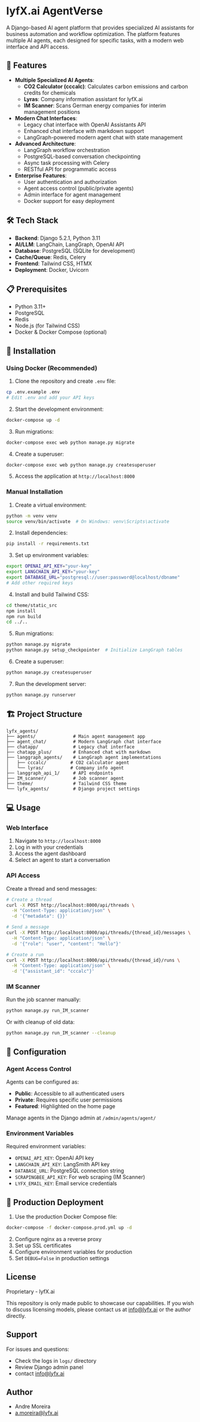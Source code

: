# lyfX.ai AgentVerse

A Django-based AI agent platform that provides specialized AI assistants for business automation and workflow optimization. The platform features multiple AI agents, each designed for specific tasks, with a modern web interface and API access.

## 🚀 Features

- **Multiple Specialized AI Agents**:
  - **CO2 Calculator (cccalc)**: Calculates carbon emissions and carbon credits for chemicals
  - **Lyras**: Company information assistant for lyfX.ai
  - **IM Scanner**: Scans German energy companies for interim management positions
- **Modern Chat Interfaces**:
  - Legacy chat interface with OpenAI Assistants API
  - Enhanced chat interface with markdown support
  - LangGraph-powered modern agent chat with state management
- **Advanced Architecture**:
  - LangGraph workflow orchestration
  - PostgreSQL-based conversation checkpointing
  - Async task processing with Celery
  - RESTful API for programmatic access
- **Enterprise Features**:
  - User authentication and authorization
  - Agent access control (public/private agents)
  - Admin interface for agent management
  - Docker support for easy deployment

## 🛠️ Tech Stack

- **Backend**: Django 5.2.1, Python 3.11
- **AI/LLM**: LangChain, LangGraph, OpenAI API
- **Database**: PostgreSQL (SQLite for development)
- **Cache/Queue**: Redis, Celery
- **Frontend**: Tailwind CSS, HTMX
- **Deployment**: Docker, Uvicorn

## 📋 Prerequisites

- Python 3.11+
- PostgreSQL
- Redis
- Node.js (for Tailwind CSS)
- Docker & Docker Compose (optional)

## 🔧 Installation

### Using Docker (Recommended)

1. Clone the repository and create `.env` file:

```bash
cp .env.example .env
# Edit .env and add your API keys
```

2. Start the development environment:

```bash
docker-compose up -d
```

3. Run migrations:

```bash
docker-compose exec web python manage.py migrate
```

4. Create a superuser:

```bash
docker-compose exec web python manage.py createsuperuser
```

5. Access the application at `http://localhost:8000`

### Manual Installation

1. Create a virtual environment:

```bash
python -m venv venv
source venv/bin/activate  # On Windows: venv\Scripts\activate
```

2. Install dependencies:

```bash
pip install -r requirements.txt
```

3. Set up environment variables:

```bash
export OPENAI_API_KEY="your-key"
export LANGCHAIN_API_KEY="your-key"
export DATABASE_URL="postgresql://user:password@localhost/dbname"
# Add other required keys
```

4. Install and build Tailwind CSS:

```bash
cd theme/static_src
npm install
npm run build
cd ../..
```

5. Run migrations:

```bash
python manage.py migrate
python manage.py setup_checkpointer  # Initialize LangGraph tables
```

6. Create a superuser:

```bash
python manage.py createsuperuser
```

7. Run the development server:

```bash
python manage.py runserver
```

## 🏗️ Project Structure

```
lyfx_agents/
├── agents/              # Main agent management app
├── agent_chat/          # Modern LangGraph chat interface
├── chatapp/             # Legacy chat interface
├── chatapp_plus/        # Enhanced chat with markdown
├── langgraph_agents/    # LangGraph agent implementations
│   ├── cccalc/         # CO2 calculator agent
│   └── lyras/          # Company info agent
├── langgraph_api_1/     # API endpoints
├── IM_scanner/          # Job scanner agent
├── theme/               # Tailwind CSS theme
└── lyfx_agents/         # Django project settings
```

## 💻 Usage

### Web Interface

1. Navigate to `http://localhost:8000`
2. Log in with your credentials
3. Access the agent dashboard
4. Select an agent to start a conversation

### API Access

Create a thread and send messages:

```bash
# Create a thread
curl -X POST http://localhost:8000/api/threads \
  -H "Content-Type: application/json" \
  -d '{"metadata": {}}'

# Send a message
curl -X POST http://localhost:8000/api/threads/{thread_id}/messages \
  -H "Content-Type: application/json" \
  -d '{"role": "user", "content": "Hello"}'

# Create a run
curl -X POST http://localhost:8000/api/threads/{thread_id}/runs \
  -H "Content-Type: application/json" \
  -d '{"assistant_id": "cccalc"}'
```

### IM Scanner

Run the job scanner manually:

```bash
python manage.py run_IM_scanner
```

Or with cleanup of old data:

```bash
python manage.py run_IM_scanner --cleanup
```

## 🔐 Configuration

### Agent Access Control

Agents can be configured as:

- **Public**: Accessible to all authenticated users
- **Private**: Requires specific user permissions
- **Featured**: Highlighted on the home page

Manage agents in the Django admin at `/admin/agents/agent/`

### Environment Variables

Required environment variables:

- `OPENAI_API_KEY`: OpenAI API key
- `LANGCHAIN_API_KEY`: LangSmith API key
- `DATABASE_URL`: PostgreSQL connection string
- `SCRAPINGBEE_API_KEY`: For web scraping (IM Scanner)
- `LYFX_EMAIL_KEY`: Email service credentials

## 🚀 Production Deployment

1. Use the production Docker Compose file:

```bash
docker-compose -f docker-compose.prod.yml up -d
```

2. Configure nginx as a reverse proxy
3. Set up SSL certificates
4. Configure environment variables for production
5. Set `DEBUG=False` in production settings

## License

Proprietary - lyfX.ai

This repository is only made public to showcase our capabilities. If you wish to discuss licensing models, please contact us at
info@lyfx.ai or the author directly.

## Support

For issues and questions:

- Check the logs in `logs/` directory
- Review Django admin panel
- contact info@lyfx.ai

## Author

- Andre Moreira
- a.moreira@lyfx.ai
